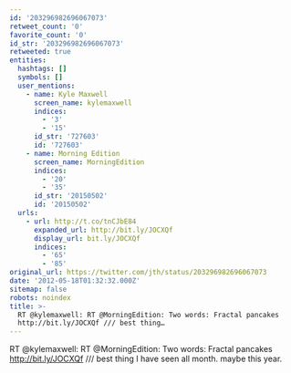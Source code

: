 ```yaml
---
id: '203296982696067073'
retweet_count: '0'
favorite_count: '0'
id_str: '203296982696067073'
retweeted: true
entities:
  hashtags: []
  symbols: []
  user_mentions:
    - name: Kyle Maxwell
      screen_name: kylemaxwell
      indices:
        - '3'
        - '15'
      id_str: '727603'
      id: '727603'
    - name: Morning Edition
      screen_name: MorningEdition
      indices:
        - '20'
        - '35'
      id_str: '20150502'
      id: '20150502'
  urls:
    - url: http://t.co/tnCJbE84
      expanded_url: http://bit.ly/JOCXQf
      display_url: bit.ly/JOCXQf
      indices:
        - '65'
        - '85'
original_url: https://twitter.com/jth/status/203296982696067073
date: '2012-05-18T01:32:32.000Z'
sitemap: false
robots: noindex
title: >-
  RT @kylemaxwell: RT @MorningEdition: Two words: Fractal pancakes
  http://bit.ly/JOCXQf /// best thing…
---
```


RT @kylemaxwell: RT @MorningEdition: Two words: Fractal pancakes http://bit.ly/JOCXQf /// best thing I have seen all month. maybe this year.